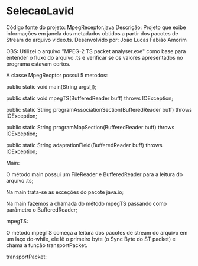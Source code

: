 # SelecaoLavid
Código fonte do projeto: MpegReceptor.java
Descrição: Projeto que exibe informações em janela dos metadados obtidos a partir dos pacotes de Stream do arquivo video.ts.
Desenvolvido por: João Lucas Fabião Amorim

OBS: Utilizei o arquivo "MPEG-2 TS packet analyser.exe" como base para entender o fluxo do arquivo .ts e verificar se os valores apresentados no programa estavam certos.


A classe MpegRecptor possui 5 metodos:

  public static void main(String args[]);
  
  public static void mpegTS(BufferedReader buff) throws IOException;
  
  public static String programAssociationSection(BufferedReader buff) throws IOException;
  
  public static String programMapSection(BufferedReader buff) throws IOException;
  
  public static String adaptationField(BufferedReader buff) throws IOException;
  

Main:

  O método main possui um FileReader e BufferedReader para a leitura do arquivo .ts;
  
  Na main trata-se as exceções do pacote java.io;
  
  Na main fazemos a chamada do método mpegTS passando como parâmetro o BufferedReader;
  
mpegTS:

  O método mpegTS começa a leitura dos pacotes de stream do arquivo em um laço do-while, ele lê o primeiro byte (o Sync Byte do ST packet) e chama a função transportPacket.
  
transportPacket:
  
